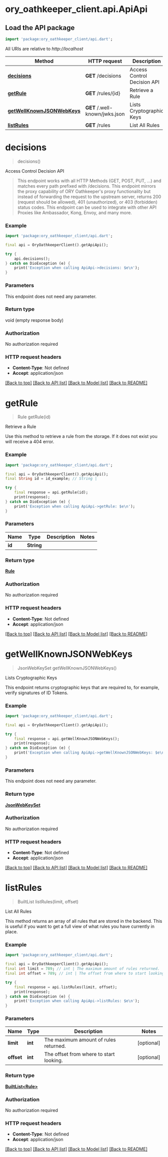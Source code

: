 # ory_oathkeeper_client.api.ApiApi

## Load the API package
```dart
import 'package:ory_oathkeeper_client/api.dart';
```

All URIs are relative to *http://localhost*

Method | HTTP request | Description
------------- | ------------- | -------------
[**decisions**](ApiApi.md#decisions) | **GET** /decisions | Access Control Decision API
[**getRule**](ApiApi.md#getrule) | **GET** /rules/{id} | Retrieve a Rule
[**getWellKnownJSONWebKeys**](ApiApi.md#getwellknownjsonwebkeys) | **GET** /.well-known/jwks.json | Lists Cryptographic Keys
[**listRules**](ApiApi.md#listrules) | **GET** /rules | List All Rules


# **decisions**
> decisions()

Access Control Decision API

> This endpoint works with all HTTP Methods (GET, POST, PUT, ...) and matches every path prefixed with /decisions.  This endpoint mirrors the proxy capability of ORY Oathkeeper's proxy functionality but instead of forwarding the request to the upstream server, returns 200 (request should be allowed), 401 (unauthorized), or 403 (forbidden) status codes. This endpoint can be used to integrate with other API Proxies like Ambassador, Kong, Envoy, and many more.

### Example
```dart
import 'package:ory_oathkeeper_client/api.dart';

final api = OryOathkeeperClient().getApiApi();

try {
    api.decisions();
} catch on DioException (e) {
    print('Exception when calling ApiApi->decisions: $e\n');
}
```

### Parameters
This endpoint does not need any parameter.

### Return type

void (empty response body)

### Authorization

No authorization required

### HTTP request headers

 - **Content-Type**: Not defined
 - **Accept**: application/json

[[Back to top]](#) [[Back to API list]](../README.md#documentation-for-api-endpoints) [[Back to Model list]](../README.md#documentation-for-models) [[Back to README]](../README.md)

# **getRule**
> Rule getRule(id)

Retrieve a Rule

Use this method to retrieve a rule from the storage. If it does not exist you will receive a 404 error.

### Example
```dart
import 'package:ory_oathkeeper_client/api.dart';

final api = OryOathkeeperClient().getApiApi();
final String id = id_example; // String | 

try {
    final response = api.getRule(id);
    print(response);
} catch on DioException (e) {
    print('Exception when calling ApiApi->getRule: $e\n');
}
```

### Parameters

Name | Type | Description  | Notes
------------- | ------------- | ------------- | -------------
 **id** | **String**|  | 

### Return type

[**Rule**](Rule.md)

### Authorization

No authorization required

### HTTP request headers

 - **Content-Type**: Not defined
 - **Accept**: application/json

[[Back to top]](#) [[Back to API list]](../README.md#documentation-for-api-endpoints) [[Back to Model list]](../README.md#documentation-for-models) [[Back to README]](../README.md)

# **getWellKnownJSONWebKeys**
> JsonWebKeySet getWellKnownJSONWebKeys()

Lists Cryptographic Keys

This endpoint returns cryptographic keys that are required to, for example, verify signatures of ID Tokens.

### Example
```dart
import 'package:ory_oathkeeper_client/api.dart';

final api = OryOathkeeperClient().getApiApi();

try {
    final response = api.getWellKnownJSONWebKeys();
    print(response);
} catch on DioException (e) {
    print('Exception when calling ApiApi->getWellKnownJSONWebKeys: $e\n');
}
```

### Parameters
This endpoint does not need any parameter.

### Return type

[**JsonWebKeySet**](JsonWebKeySet.md)

### Authorization

No authorization required

### HTTP request headers

 - **Content-Type**: Not defined
 - **Accept**: application/json

[[Back to top]](#) [[Back to API list]](../README.md#documentation-for-api-endpoints) [[Back to Model list]](../README.md#documentation-for-models) [[Back to README]](../README.md)

# **listRules**
> BuiltList<Rule> listRules(limit, offset)

List All Rules

This method returns an array of all rules that are stored in the backend. This is useful if you want to get a full view of what rules you have currently in place.

### Example
```dart
import 'package:ory_oathkeeper_client/api.dart';

final api = OryOathkeeperClient().getApiApi();
final int limit = 789; // int | The maximum amount of rules returned.
final int offset = 789; // int | The offset from where to start looking.

try {
    final response = api.listRules(limit, offset);
    print(response);
} catch on DioException (e) {
    print('Exception when calling ApiApi->listRules: $e\n');
}
```

### Parameters

Name | Type | Description  | Notes
------------- | ------------- | ------------- | -------------
 **limit** | **int**| The maximum amount of rules returned. | [optional] 
 **offset** | **int**| The offset from where to start looking. | [optional] 

### Return type

[**BuiltList&lt;Rule&gt;**](Rule.md)

### Authorization

No authorization required

### HTTP request headers

 - **Content-Type**: Not defined
 - **Accept**: application/json

[[Back to top]](#) [[Back to API list]](../README.md#documentation-for-api-endpoints) [[Back to Model list]](../README.md#documentation-for-models) [[Back to README]](../README.md)

